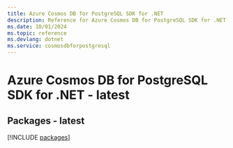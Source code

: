 ```yaml
---
title: Azure Cosmos DB for PostgreSQL SDK for .NET
description: Reference for Azure Cosmos DB for PostgreSQL SDK for .NET
ms.date: 10/01/2024
ms.topic: reference
ms.devlang: dotnet
ms.service: cosmosdbforpostgresql
---
```

# Azure Cosmos DB for PostgreSQL SDK for .NET - latest
## Packages - latest
[!INCLUDE [packages](cosmos-db-for-postgresql-index.md)]